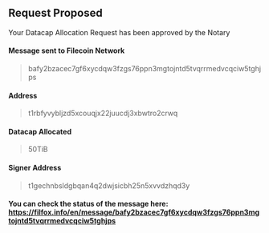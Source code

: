 ## Request Proposed
Your Datacap Allocation Request has been approved by the Notary

#### Message sent to Filecoin Network
>bafy2bzacec7gf6xycdqw3fzgs76ppn3mgtojntd5tvqrrmedvcqciw5tghjps

#### Address 
> t1rbfyvybljzd5xcouqjx22juucdj3xbwtro2crwq

#### Datacap Allocated
> 50TiB

#### Signer Address
> t1gechnbsldgbqan4q2dwjsicbh25n5xvvdzhqd3y


#### You can check the status of the message here: https://filfox.info/en/message/bafy2bzacec7gf6xycdqw3fzgs76ppn3mgtojntd5tvqrrmedvcqciw5tghjps